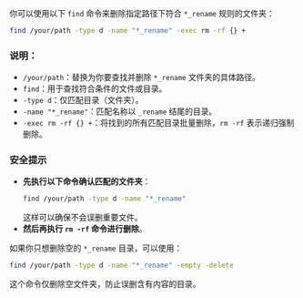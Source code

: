 你可以使用以下 `find` 命令来删除指定路径下符合 `*_rename` 规则的文件夹：

```bash
find /your/path -type d -name "*_rename" -exec rm -rf {} +
```

### 说明：
- `/your/path`：替换为你要查找并删除 `*_rename` 文件夹的具体路径。
- `find`：用于查找符合条件的文件或目录。
- `-type d`：仅匹配目录（文件夹）。
- `-name "*_rename"`：匹配名称以 `_rename` 结尾的目录。
- `-exec rm -rf {} +`：将找到的所有匹配目录批量删除，`rm -rf` 表示递归强制删除。

### **安全提示**
- **先执行以下命令确认匹配的文件夹**：
  ```bash
  find /your/path -type d -name "*_rename"
  ```
  这样可以确保不会误删重要文件。
- **然后再执行 `rm -rf` 命令进行删除**。

如果你只想删除空的 `*_rename` 目录，可以使用：
```bash
find /your/path -type d -name "*_rename" -empty -delete
```

这个命令仅删除空文件夹，防止误删含有内容的目录。